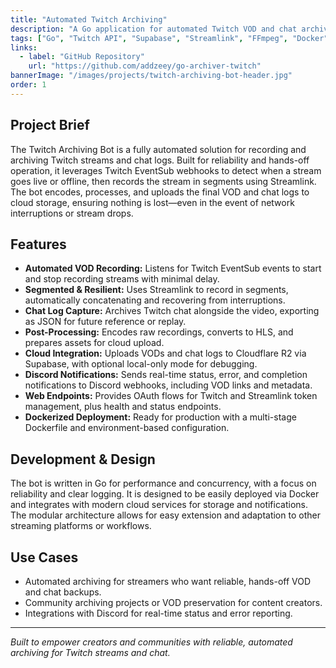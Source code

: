 ```yaml
---
title: "Automated Twitch Archiving"
description: "A Go application for automated Twitch VOD and chat archiving. Records, processes, and uploads streams with robust error handling, notifications, and cloud integration."
tags: ["Go", "Twitch API", "Supabase", "Streamlink", "FFmpeg", "Docker", "Webhook", "Cloudflare R2", "Automation"]
links:
  - label: "GitHub Repository"
    url: "https://github.com/addzeey/go-archiver-twitch"
bannerImage: "/images/projects/twitch-archiving-bot-header.jpg"
order: 1
---
```


## Project Brief

The Twitch Archiving Bot is a fully automated solution for recording and archiving Twitch streams and chat logs. Built for reliability and hands-off operation, it leverages Twitch EventSub webhooks to detect when a stream goes live or offline, then records the stream in segments using Streamlink. The bot encodes, processes, and uploads the final VOD and chat logs to cloud storage, ensuring nothing is lost—even in the event of network interruptions or stream drops.

## Features

- **Automated VOD Recording:** Listens for Twitch EventSub events to start and stop recording streams with minimal delay.
- **Segmented & Resilient:** Uses Streamlink to record in segments, automatically concatenating and recovering from interruptions.
- **Chat Log Capture:** Archives Twitch chat alongside the video, exporting as JSON for future reference or replay.
- **Post-Processing:** Encodes raw recordings, converts to HLS, and prepares assets for cloud upload.
- **Cloud Integration:** Uploads VODs and chat logs to Cloudflare R2 via Supabase, with optional local-only mode for debugging.
- **Discord Notifications:** Sends real-time status, error, and completion notifications to Discord webhooks, including VOD links and metadata.
- **Web Endpoints:** Provides OAuth flows for Twitch and Streamlink token management, plus health and status endpoints.
- **Dockerized Deployment:** Ready for production with a multi-stage Dockerfile and environment-based configuration.

## Development & Design

The bot is written in Go for performance and concurrency, with a focus on reliability and clear logging. It is designed to be easily deployed via Docker and integrates with modern cloud services for storage and notifications. The modular architecture allows for easy extension and adaptation to other streaming platforms or workflows.

## Use Cases

- Automated archiving for streamers who want reliable, hands-off VOD and chat backups.
- Community archiving projects or VOD preservation for content creators.
- Integrations with Discord for real-time status and error reporting.

---

*Built to empower creators and communities with reliable, automated archiving for Twitch streams and chat.*
